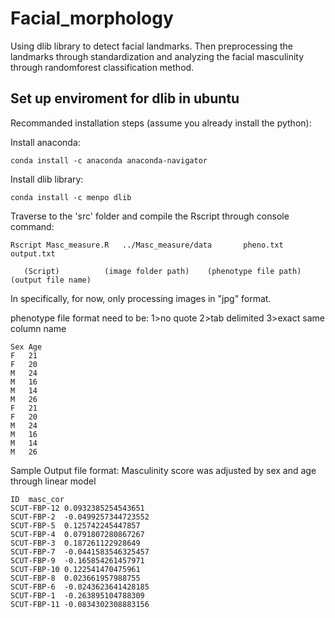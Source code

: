 # Facial_morphology

Using dlib library to detect facial landmarks. Then preprocessing the landmarks through standardization and analyzing the facial masculinity through randomforest classification method.

## Set up enviroment for dlib in ubuntu

Recommanded installation steps (assume you already install the python):

Install anaconda:
```
conda install -c anaconda anaconda-navigator
```
Install dlib library:
```
conda install -c menpo dlib
```


Traverse to the 'src' folder and compile the Rscript through console command:
```
Rscript Masc_measure.R   ../Masc_measure/data       pheno.txt           output.txt
```
	
	   (Script)          (image folder path)    (phenotype file path)   (output file name)


In specifically, for now, only processing images in "jpg" format.

phenotype file format need to be:   1>no quote 2>tab delimited 3>exact same column name
```
Sex	Age
F	21
F	20
M	24
M	16
M	14
M	26
F	21
F	20
M	24
M	16
M	14
M	26

```
Sample Output file format:  Masculinity score was adjusted by sex and age through linear model
```
ID	masc_cor
SCUT-FBP-12	0.0932385254543651
SCUT-FBP-2	-0.0499257344723552
SCUT-FBP-5	0.125742245447857
SCUT-FBP-4	0.0791807280867267
SCUT-FBP-3	0.187261122928649
SCUT-FBP-7	-0.0441583546325457
SCUT-FBP-9	-0.165854261457971
SCUT-FBP-10	0.122541470475961
SCUT-FBP-8	0.023661957988755
SCUT-FBP-6	-0.0243623641428185
SCUT-FBP-1	-0.263895104788309
SCUT-FBP-11	-0.0834302308883156
```
